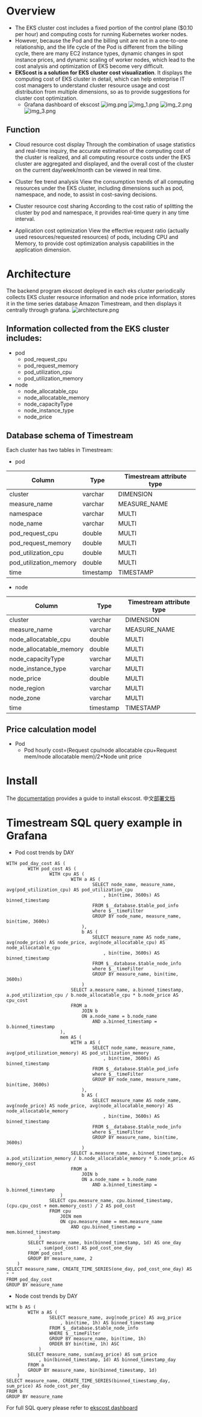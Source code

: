 # Overview
- The EKS cluster cost includes a fixed portion of the control plane ($0.10 per hour) and computing costs for running Kubernetes worker nodes. 
- However, because the Pod and the billing unit are not in a one-to-one relationship, and the life cycle of the Pod is different from the billing cycle, there are many EC2 instance types, dynamic changes in spot instance prices, and dynamic scaling of worker nodes, which lead to the cost analysis and optimization  of EKS  become very difficult.
- **EKScost is a solution for EKS cluster cost visualization**. It displays the computing cost of EKS cluster in detail, which can help enterprise IT cost managers to understand cluster resource usage and cost distribution from multiple dimensions, so as to provide suggestions for cluster cost optimization.
  - Grafana dashboard of ekscost
  ![img.png](Doc/img/dashboard/img.png)
  ![img_1.png](Doc/img/dashboard/img_1.png)
  ![img_2.png](Doc/img/dashboard/img_2.png)
  ![img_3.png](Doc/img/dashboard/img_3.png)
## Function
- Cloud resource cost display
Through the combination of usage statistics and real-time inquiry, the accurate estimation of the computing cost of the cluster is realized, and all computing resource costs under the EKS cluster are aggregated and displayed, and the overall cost of the cluster on the current day/week/month can be viewed in real time.

- Cluster fee trend analysis
View the consumption trends of all computing resources under the EKS cluster, including dimensions such as pod, namespace, and node, to assist in cost-saving decisions.

- Cluster resource cost sharing
According to the cost ratio of splitting the cluster by pod and namespace, it provides real-time query in any time interval.

- Application cost optimization
View the effective request ratio (actually used resources/requested resources) of pods, including CPU and Memory, to provide cost optimization analysis capabilities in the application dimension.
# Architecture
The backend program ekscost deployed in each eks cluster periodically collects EKS cluster resource information and node price information, stores it in the time series database Amazon Timestream, and then displays it centrally through grafana.
![architecture.png](Doc/img/architecture.png) 
## Information collected from the EKS cluster includes:
- pod
  - pod_request_cpu
  - pod_request_memory
  - pod_utilization_cpu
  - pod_utilization_memory
- node
  - node_allocatable_cpu
  - node_allocatable_memory
  - node_capacityType
  - node_instance_type
  - node_price

## Database schema of Timestream
Each cluster has two tables in Timestream:
- pod

Column|Type|Timestream attribute type
--|--|--
cluster|varchar|DIMENSION
measure_name	|varchar	|MEASURE_NAME
namespace	|varchar	|MULTI
node_name	|varchar	|MULTI
pod_request_cpu	|double|	MULTI
pod_request_memory|	double	|MULTI
pod_utilization_cpu|	double	|MULTI
pod_utilization_memory|double	|MULTI
time	|timestamp|	TIMESTAMP

- node

Column|Type|Timestream attribute type
--|--|--
cluster|varchar|DIMENSION
measure_name|	varchar	|MEASURE_NAME
node_allocatable_cpu|	double|	MULTI
node_allocatable_memory|	double|	MULTI
node_capacityType|	varchar	|MULTI
node_instance_type	|varchar|	MULTI
node_price|	double	|MULTI
node_region	|varchar|	MULTI
node_zone	|varchar	|MULTI
time	|timestamp	|TIMESTAMP




## Price calculation model
- Pod
  - Pod hourly cost=(Request cpu/node allocatable cpu+Request mem/node allocatable mem)/2*Node unit price
  
# Install
The [documentation](https://github.com/luanluandehaobaoman/ekscost/blob/master/Doc/Install%20ekscost.md#install-ekscost) provides a guide to install ekscost.
中文[部署文档]()

# Timestream SQL query example in Grafana
- Pod cost trends by DAY
```commandline
WITH pod_day_cost AS (
		WITH pod_cost AS (
				WITH cpu AS (
						WITH a AS (
								SELECT node_name, measure_name, avg(pod_utilization_cpu) AS pod_utilization_cpu
									, bin(time, 3600s) AS binned_timestamp
								FROM $__database.$table_pod_info
								where $__timeFilter
								GROUP BY node_name, measure_name, bin(time, 3600s)
							), 
							b AS (
								SELECT measure_name AS node_name, avg(node_price) AS node_price, avg(node_allocatable_cpu) AS node_allocatable_cpu
									, bin(time, 3600s) AS binned_timestamp
								FROM $__database.$table_node_info
								where $__timeFilter
								GROUP BY measure_name, bin(time, 3600s)
							)
						SELECT a.measure_name, a.binned_timestamp, a.pod_utilization_cpu / b.node_allocatable_cpu * b.node_price AS cpu_cost
						FROM a
							JOIN b
							ON a.node_name = b.node_name
								AND a.binned_timestamp = b.binned_timestamp
					), 
					mem AS (
						WITH a AS (
								SELECT node_name, measure_name, avg(pod_utilization_memory) AS pod_utilization_memory
									, bin(time, 3600s) AS binned_timestamp
								FROM $__database.$table_pod_info
								where $__timeFilter
								GROUP BY node_name, measure_name, bin(time, 3600s)
							), 
							b AS (
								SELECT measure_name AS node_name, avg(node_price) AS node_price, avg(node_allocatable_memory) AS node_allocatable_memory
									, bin(time, 3600s) AS binned_timestamp
								FROM $__database.$table_node_info
								where $__timeFilter
								GROUP BY measure_name, bin(time, 3600s)
							)
						SELECT a.measure_name, a.binned_timestamp, a.pod_utilization_memory / b.node_allocatable_memory * b.node_price AS memory_cost
						FROM a
							JOIN b
							ON a.node_name = b.node_name
								AND a.binned_timestamp = b.binned_timestamp
					)
				SELECT cpu.measure_name, cpu.binned_timestamp, (cpu.cpu_cost + mem.memory_cost) / 2 AS pod_cost
				FROM cpu
					JOIN mem
					ON cpu.measure_name = mem.measure_name
						AND cpu.binned_timestamp = mem.binned_timestamp
			)
		SELECT measure_name, bin(binned_timestamp, 1d) AS one_day
			, sum(pod_cost) AS pod_cost_one_day
		FROM pod_cost
		GROUP BY measure_name, 2
	)
SELECT measure_name, CREATE_TIME_SERIES(one_day, pod_cost_one_day) AS " "
FROM pod_day_cost
GROUP BY measure_name
```
- Node cost trends by DAY
```commandline
WITH b AS (
		WITH a AS (
				SELECT measure_name, avg(node_price) AS avg_price
					, bin(time, 1h) AS binned_timestamp
				FROM $__database.$table_node_info
				WHERE $__timeFilter
				GROUP BY measure_name, bin(time, 1h)
				ORDER BY bin(time, 1h) ASC
			)
		SELECT measure_name, sum(avg_price) AS sum_price
			, bin(binned_timestamp, 1d) AS binned_timestamp_day
		FROM a
		GROUP BY measure_name, bin(binned_timestamp, 1d)
	)
SELECT measure_name, CREATE_TIME_SERIES(binned_timestamp_day, sum_price) AS node_cost_per_day
FROM b
GROUP BY measure_name
```
For full SQL query please refer to [ekscost dashboard](https://grafana.com/grafana/dashboards/16609)